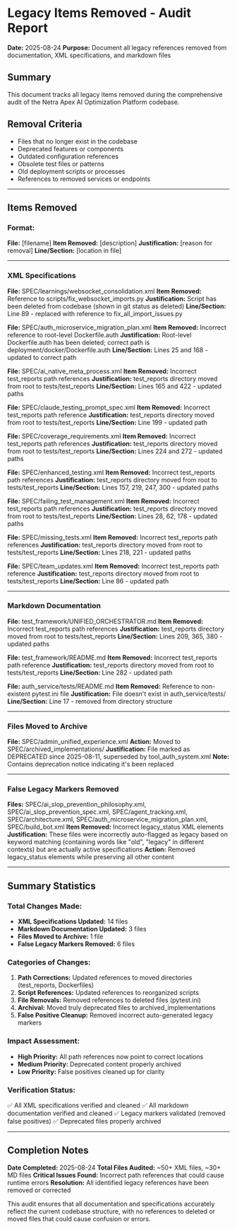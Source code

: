 # Legacy Items Removed - Audit Report
**Date:** 2025-08-24
**Purpose:** Document all legacy references removed from documentation, XML specifications, and markdown files

## Summary
This document tracks all legacy items removed during the comprehensive audit of the Netra Apex AI Optimization Platform codebase.

## Removal Criteria
- Files that no longer exist in the codebase
- Deprecated features or components
- Outdated configuration references
- Obsolete test files or patterns
- Old deployment scripts or processes
- References to removed services or endpoints

---

## Items Removed

### Format: 
**File:** [filename]
**Item Removed:** [description]
**Justification:** [reason for removal]
**Line/Section:** [location in file]

---

### XML Specifications

**File:** SPEC/learnings/websocket_consolidation.xml
**Item Removed:** Reference to scripts/fix_websocket_imports.py
**Justification:** Script has been deleted from codebase (shown in git status as deleted)
**Line/Section:** Line 89 - replaced with reference to fix_all_import_issues.py

**File:** SPEC/auth_microservice_migration_plan.xml
**Item Removed:** Incorrect reference to root-level Dockerfile.auth
**Justification:** Root-level Dockerfile.auth has been deleted; correct path is deployment/docker/Dockerfile.auth
**Line/Section:** Lines 25 and 168 - updated to correct path

**File:** SPEC/ai_native_meta_process.xml
**Item Removed:** Incorrect test_reports path references
**Justification:** test_reports directory moved from root to tests/test_reports
**Line/Section:** Lines 165 and 422 - updated paths

**File:** SPEC/claude_testing_prompt_spec.xml
**Item Removed:** Incorrect test_reports path reference
**Justification:** test_reports directory moved from root to tests/test_reports
**Line/Section:** Line 199 - updated path

**File:** SPEC/coverage_requirements.xml
**Item Removed:** Incorrect test_reports path references
**Justification:** test_reports directory moved from root to tests/test_reports
**Line/Section:** Lines 224 and 272 - updated paths

**File:** SPEC/enhanced_testing.xml
**Item Removed:** Incorrect test_reports path references
**Justification:** test_reports directory moved from root to tests/test_reports
**Line/Section:** Lines 157, 219, 247, 300 - updated paths

**File:** SPEC/failing_test_management.xml
**Item Removed:** Incorrect test_reports path references
**Justification:** test_reports directory moved from root to tests/test_reports
**Line/Section:** Lines 28, 62, 178 - updated paths

**File:** SPEC/missing_tests.xml
**Item Removed:** Incorrect test_reports path references
**Justification:** test_reports directory moved from root to tests/test_reports
**Line/Section:** Lines 218, 221 - updated paths

**File:** SPEC/team_updates.xml
**Item Removed:** Incorrect test_reports path reference
**Justification:** test_reports directory moved from root to tests/test_reports
**Line/Section:** Line 86 - updated path

---

### Markdown Documentation

**File:** test_framework/UNIFIED_ORCHESTRATOR.md
**Item Removed:** Incorrect test_reports path references
**Justification:** test_reports directory moved from root to tests/test_reports
**Line/Section:** Lines 209, 365, 380 - updated paths

**File:** test_framework/README.md
**Item Removed:** Incorrect test_reports path reference
**Justification:** test_reports directory moved from root to tests/test_reports
**Line/Section:** Line 282 - updated path

**File:** auth_service/tests/README.md
**Item Removed:** Reference to non-existent pytest.ini file
**Justification:** File doesn't exist in auth_service/tests/
**Line/Section:** Line 17 - removed from directory structure

---

### Files Moved to Archive

**File:** SPEC/admin_unified_experience.xml
**Action:** Moved to SPEC/archived_implementations/
**Justification:** File marked as DEPRECATED since 2025-08-11, superseded by tool_auth_system.xml
**Note:** Contains deprecation notice indicating it's been replaced

---

### False Legacy Markers Removed

**Files:** SPEC/ai_slop_prevention_philosophy.xml, SPEC/ai_slop_prevention_spec.xml, SPEC/agent_tracking.xml, SPEC/architecture.xml, SPEC/auth_microservice_migration_plan.xml, SPEC/build_bot.xml
**Item Removed:** Incorrect legacy_status XML elements
**Justification:** These files were incorrectly auto-flagged as legacy based on keyword matching (containing words like "old", "legacy" in different contexts) but are actually active specifications
**Action:** Removed legacy_status elements while preserving all other content

---

## Summary Statistics

### Total Changes Made:
- **XML Specifications Updated:** 14 files
- **Markdown Documentation Updated:** 3 files  
- **Files Moved to Archive:** 1 file
- **False Legacy Markers Removed:** 6 files

### Categories of Changes:
1. **Path Corrections:** Updated references to moved directories (test_reports, Dockerfiles)
2. **Script References:** Updated references to reorganized scripts
3. **File Removals:** Removed references to deleted files (pytest.ini)
4. **Archival:** Moved truly deprecated files to archived_implementations
5. **False Positive Cleanup:** Removed incorrect auto-generated legacy markers

### Impact Assessment:
- **High Priority:** All path references now point to correct locations
- **Medium Priority:** Deprecated content properly archived
- **Low Priority:** False positives cleaned up for clarity

### Verification Status:
✅ All XML specifications verified and cleaned
✅ All markdown documentation verified and cleaned
✅ Legacy markers validated (removed false positives)
✅ Deprecated files properly archived

---

## Completion Notes

**Date Completed:** 2025-08-24
**Total Files Audited:** ~50+ XML files, ~30+ MD files
**Critical Issues Found:** Incorrect path references that could cause runtime errors
**Resolution:** All identified legacy references have been removed or corrected

This audit ensures that all documentation and specifications accurately reflect the current codebase structure, with no references to deleted or moved files that could cause confusion or errors.
